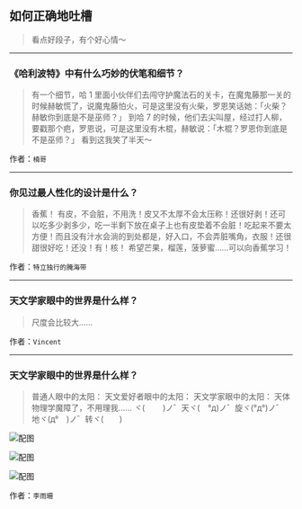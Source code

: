 ## 如何正确地吐槽

> 看点好段子，有个好心情～


 
---

### 《哈利波特》中有什么巧妙的伏笔和细节？

> 有一个细节，哈 1 里面小伙伴们去闯守护魔法石的关卡，在魔鬼藤那一关的时候赫敏慌了，说魔鬼藤怕火，可是这里没有火柴，罗恩笑话她：「火柴？赫敏你到底是不是巫师？」
> 到哈 7 的时候，他们去尖叫屋，经过打人柳，要戳那个疤，罗恩说，可是这里没有木棍，赫敏说：「木棍？罗恩你到底是不是巫师？」
> 看到这我笑了半天～


作者：`楠哥`

---

### 你见过最人性化的设计是什么？

> 香蕉！
> 有皮，不会脏，不用洗！皮又不太厚不会太压称！还很好剥！还可以吃多少剥多少，吃一半剩下放在桌子上也有皮垫着不会脏！吃起来不要太方便！而且没有汁水会淌的到处都是，好入口，不会弄脏嘴角，衣服！还很甜很好吃！还没！有！核！
> 希望芒果，榴莲，菠萝蜜……可以向香蕉学习！


作者：`特立独行的腌海带`

---

### 天文学家眼中的世界是什么样？

> 尺度会比较大……


作者：`Vincent`

---

### 天文学家眼中的世界是什么样？

> 普通人眼中的太阳：
> 天文爱好者眼中的太阳：
> 天文学家眼中的太阳：
> 天体物理学魔障了，不用理我……
> ヾ(　 　)ノ゛天ヾ(　°д)ノ゛旋ヾ(°д°)ノ゛地ヾ(д°　)ノ゛转ヾ(　　)



![配图](http://pic1.zhimg.com/70/v2-4eb2febcb5f0d1c45768635032b58e74_b.jpg)



![配图](http://pic2.zhimg.com/70/v2-2dc0399014e3ce820121b3fa72981b99_b.jpg)



![配图](http://pic2.zhimg.com/70/v2-c73279b15d9836331a1f82172f0dc75d_b.jpg)


作者：`李雨珊`